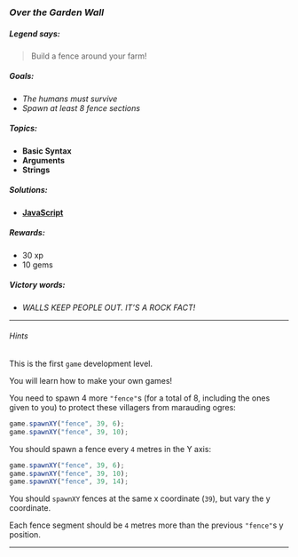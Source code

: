 ### _Over the Garden Wall_

##### _Legend says:_
> Build a fence around your farm!

##### _Goals:_
+ _The humans must survive_
+ _Spawn at least 8 fence sections_

##### _Topics:_
+ **Basic Syntax**
+ **Arguments**
+ **Strings**

##### _Solutions:_
+ **[JavaScript](overTheGardenWall.js)**

##### _Rewards:_
+ 30 xp
+ 10 gems

##### _Victory words:_
+ _WALLS KEEP PEOPLE OUT. IT’S A ROCK FACT!_

___

###### _Hints_

This is the first `game` development level.

You will learn how to make your own games!

You need to spawn 4 more `"fence"`s (for a total of 8, including the ones given to you) to protect these villagers from marauding ogres:

```javascript
game.spawnXY("fence", 39, 6);
game.spawnXY("fence", 39, 10);
```

You should spawn a fence every `4` metres in the Y axis:

```javascript
game.spawnXY("fence", 39, 6);
game.spawnXY("fence", 39, 10);
game.spawnXY("fence", 39, 14);
```

You should `spawnXY` fences at the same x coordinate (`39`), but vary the y coordinate.

Each fence segment should be `4` metres more than the previous `"fence"`s y position.

___
